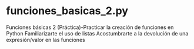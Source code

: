 # funciones_basicas_2.py
Funciones básicas 2 (Práctica)-Practicar la creación de funciones en Python Familiarizarte el uso de listas Acostumbrarte a la devolución de una expresión/valor en las funciones

